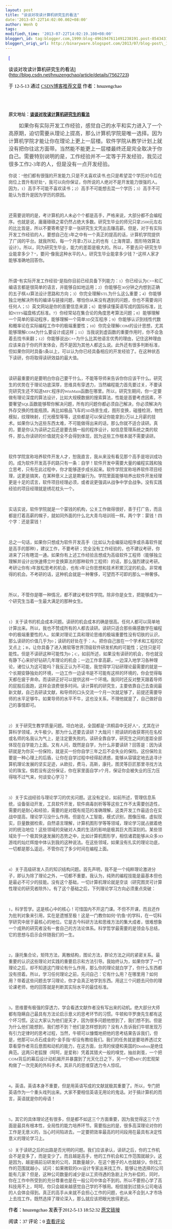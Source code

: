 ```yaml
--- 
layout: post 
title: "谈谈对攻读计算机研究生的看法" 
date:'2013-07-22T14:02:00.002+08:00' 
author: Wenh Q
tags:
modified\_time: '2013-07-22T14:02:19.108+08:00' 
blogger\_id: tag:blogger.com,1999:blog-4961947611491238191.post-8543431340423352959
blogger\_orig\_url: http://binaryware.blogspot.com/2013/07/blog-post\_1712.html
---
```

<div
style="color: black; direction: ltr; font-family: &quot;Arial&quot;; font-size: 11pt; margin-bottom: 0; margin-left: 7.5pt; margin-right: 7.5pt; margin-top: 0; padding: 0;">

<span
style="color: #0000ee; font-family: &quot;Verdana&quot;; text-decoration: underline;">[

谈谈对攻读计算机研究生的看法](http://blog.csdn.net/hnuzengchao/article/details/7562723)</span>

</div>

<div
style="color: black; direction: ltr; font-family: &quot;Arial&quot;; font-size: 11pt; margin-bottom: 0; margin-left: 7.5pt; margin-right: 7.5pt; margin-top: 0; padding-bottom: 8pt; padding-left: 0; padding-right: 0; padding-top: 0;">

<span style="font-family: &quot;Verdana&quot;;">于 12-5-13 通过
</span><span
style="color: #0000ee; font-family: &quot;Verdana&quot;; text-decoration: underline;">[CSDN博客推荐文章](http://blog.csdn.net/)</span><span
style="font-family: &quot;Verdana&quot;;"> 作者：hnuzengchao</span>

</div>

<div
style="color: black; direction: ltr; font-family: &quot;Arial&quot;; font-size: 11pt; height: 11pt; margin-bottom: 0; margin-left: 7.5pt; margin-right: 7.5pt; margin-top: 0; padding: 0;">

<span style="font-family: &quot;Verdana&quot;;"></span>

</div>

<div
style="color: black; direction: ltr; font-family: &quot;Arial&quot;; font-size: 11pt; margin-bottom: 0; margin-left: 7.5pt; margin-right: 7.5pt; margin-top: 0; padding: 0;">

<span
style="color: #464646; font-family: &quot;Verdana&quot;; font-size: 10pt; font-weight: bold;">原文地址：</span><span
style="color: #0000ee; font-family: &quot;Verdana&quot;; font-size: 10pt; font-weight: bold; text-decoration: underline;">[谈谈对攻读计算机研究生的看法](http://blog.sina.com.cn/s/blog_4c5db5b901012a23.html)</span><span
style="color: #464646; font-family: &quot;Verdana&quot;; font-size: 10pt; font-weight: bold;">  </span>

</div>

<div
style="color: black; direction: ltr; font-family: &quot;Arial&quot;; font-size: 11pt; line-height: 1.5; margin-bottom: 0; margin-left: 7.5pt; margin-right: 7.5pt; margin-top: 0; padding: 0;">

<span
style="color: #464646; font-family: &quot;Verdana&quot;; font-size: 12pt;">       
如果你有实际开发工作经验，感觉自己的水平和实力进入了一个高原期，迫切需要从理论上提高，那么计算机学院是唯一选择。因为计算机学院才能让你在理论上更上一层楼。软件学院从教学计划上就没有把你往这方面带。当然能不能更上一层楼最终还是完全取决于你自己。需要特别说明的是，工作经验并不一定等于开发经验，我见过很多工作2-3年的人，但是没有一点开发经验。</span>

</div>

<div
style="color: black; direction: ltr; font-family: &quot;Arial&quot;; font-size: 11pt; line-height: 1.5; margin-bottom: 0; margin-left: 7.5pt; margin-right: 7.5pt; margin-top: 0; padding: 0;">

<span
style="color: #464646; font-family: &quot;Verdana&quot;; font-size: 10pt;">你说：“他们都有很强的开发能力,只是不太喜欢读书,也只是希望混个学历对今后在岗位上晋升有好处”，我可以向你保证，你所说的人绝对不是开发能力很强的人。因为，1）高手不可能不喜欢读书；2）高手不可能想去混一个学历；3）高手不可能认为晋升是因为学历的原因。</span>

</div>

<div
style="color: black; direction: ltr; font-family: &quot;Arial&quot;; font-size: 11pt; height: 11pt; line-height: 1.5; margin-bottom: 0; margin-left: 7.5pt; margin-right: 7.5pt; margin-top: 0; padding: 0;">

<span
style="color: #464646; font-family: &quot;Verdana&quot;; font-size: 10pt;"></span>

</div>

<div
style="color: black; direction: ltr; font-family: &quot;Arial&quot;; font-size: 11pt; line-height: 1.5; margin-bottom: 0; margin-left: 7.5pt; margin-right: 7.5pt; margin-top: 0; padding: 0;">

<span
style="color: #464646; font-family: &quot;Verdana&quot;; font-size: 10pt;">还需要说明的是，考计算机的人未必个个都是高手，严格来说，大部分都不会编程序。也就是说，庸庸碌碌之辈仍然占绝大多数。研究生毕业的师兄只拿2500元左右的比比皆是，所以不要寄希望于拿一张研究生文凭出去赚高薪。但是，对于有实际开发工作经验的人，要想自己在3年之中有一个真正的提高的话，计算机学院提供了广阔的平台。就我所知，每一个月拿2万以上的也有（上海育碧，图形特效算法设计）。所以，同为研究生毕业，能力的差距是极大的。所以，不要去问“研究生毕业能拿多少？”，要问“像我这种水平的人，研究生毕业能拿多少钱？”这样人家才能够准确地回答你。</span>

</div>

<div
style="color: black; direction: ltr; font-family: &quot;Arial&quot;; font-size: 11pt; height: 11pt; line-height: 1.5; margin-bottom: 0; margin-left: 7.5pt; margin-right: 7.5pt; margin-top: 0; padding: 0;">

<span
style="color: #464646; font-family: &quot;Verdana&quot;; font-size: 10pt;"></span>

</div>

<div
style="color: black; direction: ltr; font-family: &quot;Arial&quot;; font-size: 11pt; line-height: 1.5; margin-bottom: 0; margin-left: 7.5pt; margin-right: 7.5pt; margin-top: 0; padding: 0;">

<span
style="color: #464646; font-family: &quot;Verdana&quot;; font-size: 10pt;">所谓“有实际开发工作经验”是指你目前已经具备下列能力：1）你已经认为C++和汇编语言都是很简单的语言，并能够自如地运用；2）你能够在30分钟之内想到正确的五子棋AI算法设计思路和方向；3）你完全理解STL为什么这么重要；4）你能够独立地解决所有的编译与链接问题，哪怕你从来没有遇到的问题，你也不需要询问任何人；5）英文网站是你的首要信息来源；6）能够读懂英语写成的国际标准，比如NTFS磁盘格式标准。7）你经常站在集合论的角度思考算法问题；8）能够理解一个简单的驱动程序，能够理解一个简单3D交互程序；9）你能够认识到线性代数和概率论在实际编程工作中的极端重要性；10）你完全理解COM的设计思想，尤其能够理解COM为什么要设计成这样；11）当我说到虚函数的重要作用时，你不会急着去找书来翻；12）你能够说出C++为什么比其他语言优秀的理由，记住这种理由应该来自于你的开发体会，而不是因为其他人都这么说。此外还有很多判断标准，但如果你同时具备5条以上，可以认为你已经具备相应的开发经验了。在这种状态下读研，你将取得读研效益的最大值。</span>

</div>

<div
style="color: black; direction: ltr; font-family: &quot;Arial&quot;; font-size: 11pt; height: 11pt; line-height: 1.5; margin-bottom: 0; margin-left: 7.5pt; margin-right: 7.5pt; margin-top: 0; padding: 0;">

<span
style="color: #464646; font-family: &quot;Verdana&quot;; font-size: 10pt;"></span>

</div>

<div
style="color: black; direction: ltr; font-family: &quot;Arial&quot;; font-size: 11pt; line-height: 1.5; margin-bottom: 0; margin-left: 7.5pt; margin-right: 7.5pt; margin-top: 0; padding: 0;">

<span
style="color: #464646; font-family: &quot;Verdana&quot;; font-size: 10pt;">读研最重要的是要明白你自己要干什么，不能等导师来告诉你你应该干什么。研究生的优势在于理论功底深厚，思维具有穿透力，当然编程能力首先要过关，不要读完研究生还不知道MFC程序的WinMain函数在哪里。所以，研究生期间，你一定要做有理论深度的算法设计，比如大规模数据的搜索算法，性能是首要考虑因素，不要奢望SQL函数能够帮你解决问题，所有的问题你都必须自己解决，你必须解决内外存交换的性能瓶颈。再比如极品飞车的3D场景生成，图形变换，碰撞检测，物性模拟，纹理映射，灯光模型等等，这些都是可以保证你能拿到2万以上月薪的技术。如果你认为这些东西太难，不可能做得出来的话，那么你就不适合读研。真的，要是你认为读研之后还是要去搞一般的程序设计，如信息管理系统之类的软件，那么你读研的价值就完全不会得到体现，因为这些工作根本就不需要读研。</span>

</div>

<div
style="color: black; direction: ltr; font-family: &quot;Arial&quot;; font-size: 11pt; height: 11pt; line-height: 1.5; margin-bottom: 0; margin-left: 7.5pt; margin-right: 7.5pt; margin-top: 0; padding: 0;">

<span
style="color: #464646; font-family: &quot;Verdana&quot;; font-size: 10pt;"></span>

</div>

<div
style="color: black; direction: ltr; font-family: &quot;Arial&quot;; font-size: 11pt; line-height: 1.5; margin-bottom: 0; margin-left: 7.5pt; margin-right: 7.5pt; margin-top: 0; padding: 0;">

<span
style="color: #464646; font-family: &quot;Verdana&quot;; font-size: 10pt;">软件学院宣称培养软件开发人才，恕我直言，我从来没有看见那个高手是培训成功的。成为软件开发高手的路只有一条：自学！软件开发中需要大量的编程实践和独立思考，只有在此过程中，你才能够逐步成长起来。软件学院宣称培养软件项目经理，这更是搞笑，在某种意义上这是欺骗行为。学院里面能够培养出软件开发经理更是十足的谎言，软件项目经理必须，或者说更强调从战争中学会战争。没有实践经验的项目经理就是绣花枕头一个。</span>

</div>

<div
style="color: black; direction: ltr; font-family: &quot;Arial&quot;; font-size: 11pt; height: 11pt; line-height: 1.5; margin-bottom: 0; margin-left: 7.5pt; margin-right: 7.5pt; margin-top: 0; padding: 0;">

<span
style="color: #464646; font-family: &quot;Verdana&quot;; font-size: 10pt;"></span>

</div>

<div
style="color: black; direction: ltr; font-family: &quot;Arial&quot;; font-size: 11pt; line-height: 1.5; margin-bottom: 0; margin-left: 7.5pt; margin-right: 7.5pt; margin-top: 0; padding: 0;">

<span
style="color: #464646; font-family: &quot;Verdana&quot;; font-size: 10pt;">实话实说，软件学院就是一个蒙钱的机构，公关工作做得很好，善于打广告，而且都是打着高薪的幌子，就如同外面的什么北大青鸟培训班一样。两个字：蒙钱！四个字：还是蒙钱！</span>

</div>

<div
style="color: black; direction: ltr; font-family: &quot;Arial&quot;; font-size: 11pt; height: 11pt; line-height: 1.5; margin-bottom: 0; margin-left: 7.5pt; margin-right: 7.5pt; margin-top: 0; padding: 0;">

<span
style="color: #464646; font-family: &quot;Verdana&quot;; font-size: 10pt;"></span>

</div>

<div
style="color: black; direction: ltr; font-family: &quot;Arial&quot;; font-size: 11pt; line-height: 1.5; margin-bottom: 0; margin-left: 7.5pt; margin-right: 7.5pt; margin-top: 0; padding: 0;">

<span
style="color: #464646; font-family: &quot;Verdana&quot;; font-size: 10pt;">总之一句话，如果你只想成为软件开发高手（比如认为会编驱动程序或杀毒软件就是高手的那种），建议工作，不要考研；完全没有工作经验的，也不建议考研，你进来了只有瞎混一通。如果你有上述工作经验且想成为高级软件工程师（能够独立理解并设计出快速傅立叶变换算法的那种软件工程师）的话，那么强烈建议考研。考研让你有3年放松思考的机会，也有3年让你思想和技术积累沉淀的机会。非常难得的机会。不考研的话，这种机会就是一种奢侈，可望而不可即的那么一种奢侈。</span>

</div>

<div
style="color: black; direction: ltr; font-family: &quot;Arial&quot;; font-size: 11pt; height: 11pt; line-height: 1.5; margin-bottom: 0; margin-left: 7.5pt; margin-right: 7.5pt; margin-top: 0; padding: 0;">

<span
style="color: #464646; font-family: &quot;Verdana&quot;; font-size: 10pt;"></span>

</div>

<div
style="color: black; direction: ltr; font-family: &quot;Arial&quot;; font-size: 11pt; line-height: 1.5; margin-bottom: 0; margin-left: 7.5pt; margin-right: 7.5pt; margin-top: 0; padding: 0;">

<span
style="color: #464646; font-family: &quot;Verdana&quot;; font-size: 10pt;">所以，不管你是哪一种情况，都不建议考软件学院。除非你是女生，把能够成为一个研究生当着一生最大满足的那种女生。</span>

</div>

<div
style="color: black; direction: ltr; font-family: &quot;Arial&quot;; font-size: 11pt; height: 11pt; line-height: 1.5; margin-bottom: 0; margin-left: 7.5pt; margin-right: 7.5pt; margin-top: 0; padding: 0;">

<span
style="color: #464646; font-family: &quot;Verdana&quot;; font-size: 10pt;"></span>

</div>

<div
style="color: black; direction: ltr; font-family: &quot;Arial&quot;; font-size: 11pt; line-height: 1.5; margin-bottom: 0; margin-left: 7.5pt; margin-right: 7.5pt; margin-top: 0; padding: 0;">

<span
style="color: #464646; font-family: &quot;Verdana&quot;; font-size: 10pt;">1）关于读书的机会成本问题。读研的机会成本的确是很高。任何人都可以简单地计算出来。所以，我也不赞成所有的人都去读研。读研只适合那些痛感数学在编程中的极端重要性的人。如果对理论工具和理论思维的极端重要性没有切肤的认识，那么读研的价值几乎为0；读研的好处在于：A，把你自己放在一个学术和工程的交叉点上；B，让你具备了进入微软等世界顶级软件研发机构的可能性；记住只是可能性。但是不读研这种可能性为0；C，如前所述，如果没有读研的机会，你也就没有静下心来好好钻研几年理论的机会；一边工作拿高薪，一边深入地学习各种理论，诸位认为这可能吗？我反正认为不可能，我觉得学习钻研理论最需要的就是一个长期安静独处的环境，一边工作一边读书是不可能有这样的环境的，你会觉得每天都在疲于奔命。而读研正好可以提供这样一个环境。我同时还反对整天跟着导师的屁股后面跑，这样会浪费很多时间。读计算机的研究生，主要依靠自己去查阅最新文献，自己去研读文献，和导师的口头交流一个月一次就足够了，前提还需要导师的水平足够牛。如果导师的水平不牛，这也没关系，不理他就是了，自己做好自己的事情即可。</span>

</div>

<div
style="color: black; direction: ltr; font-family: &quot;Arial&quot;; font-size: 11pt; height: 11pt; line-height: 1.5; margin-bottom: 0; margin-left: 7.5pt; margin-right: 7.5pt; margin-top: 0; padding: 0;">

<span
style="color: #464646; font-family: &quot;Verdana&quot;; font-size: 10pt;"></span>

</div>

<div
style="color: black; direction: ltr; font-family: &quot;Arial&quot;; font-size: 11pt; line-height: 1.5; margin-bottom: 0; margin-left: 7.5pt; margin-right: 7.5pt; margin-top: 0; padding: 0;">

<span
style="color: #464646; font-family: &quot;Verdana&quot;; font-size: 10pt;">2）关于研究生教学质量问题。坦白地说，全国都是“洪桐县中无好人”，尤其在计算科学领域，大牛极少。那为什么还要去读研？大哉问！把读研的收获寄托在名校或名师的名我认为气上，是注定要失败的。读研全靠自学，研究生之间的差距全部体现在自学能力上面。又有人问，既然是自学，为什么非要读研？回答是：因为读研就是为你买一份保险，就是买一份你自学三年之后不会失业的保险。这份保险主要是一种心理上的后盾，让你在自学过程中经得起诱惑，能够从容镇定地去追寻计算机理论发展的坚实足迹，从欧拉，费马，高斯，康托，图灵等巨匠那里寻找方法论的珠宝。倘若没有这份保证，你在家里面自学3个月，保证你会被失业的压力压得喘不过气来，何谈安心学习？</span>

</div>

<div
style="color: black; direction: ltr; font-family: &quot;Arial&quot;; font-size: 11pt; height: 11pt; line-height: 1.5; margin-bottom: 0; margin-left: 7.5pt; margin-right: 7.5pt; margin-top: 0; padding: 0;">

<span
style="color: #464646; font-family: &quot;Verdana&quot;; font-size: 10pt;"></span>

</div>

<div
style="color: black; direction: ltr; font-family: &quot;Arial&quot;; font-size: 11pt; line-height: 1.5; margin-bottom: 0; margin-left: 7.5pt; margin-right: 7.5pt; margin-top: 0; padding: 0;">

<span
style="color: #464646; font-family: &quot;Verdana&quot;; font-size: 10pt;">3）关于实战经验与理论学习的优劣问题。这没有定论，如前所述，管理信息系统，设备驱动开发，工具软件开发，软件病毒剖析等等这些工作不太需要创造性，需要的是耐心和经验，需要的是对既有规范的准确理解，这类开发工作最适合在实战中提高，理论学习没什么作用。但是在人工智能，模式识别，图像压缩，虚拟现实，巨量数据检索，自然语言理解，计算机图形学等等领域，理论学习就占据着绝对的统治地位！这些领域的突破对人类的生活的影响是极其巨大而深刻的。某些领域处于一个极其快速发展的态势之中，比如计算机图形学，相信诸君能够从众多3D游戏的灿烂辉煌中体认到我的这种说法。在这些领域，如果没有扎实的理论功底，一切都是那么遥远，不管你花了多少时间在编程上面。</span>

</div>

<div
style="color: black; direction: ltr; font-family: &quot;Arial&quot;; font-size: 11pt; height: 11pt; line-height: 1.5; margin-bottom: 0; margin-left: 7.5pt; margin-right: 7.5pt; margin-top: 0; padding: 0;">

<span
style="color: #464646; font-family: &quot;Verdana&quot;; font-size: 10pt;"></span>

</div>

<div
style="color: black; direction: ltr; font-family: &quot;Arial&quot;; font-size: 11pt; line-height: 1.5; margin-bottom: 0; margin-left: 7.5pt; margin-right: 7.5pt; margin-top: 0; padding: 0;">

<span
style="color: #464646; font-family: &quot;Verdana&quot;; font-size: 10pt;">4）关于高级研发人员的知识结构问题。首先声明，我不是一个纯粹理论激进分子，即认为除了理论之外，一切都不重要。我认为，纯熟的编程技能是最基本但也是最必不可少的技能。没有这个基础，一切计算机理论就是空谈（研究图灵可计算性理论的研究者除外）。有了这个基础之后，下列理论学习方向必须重点突破：</span>

</div>

<div
style="color: black; direction: ltr; font-family: &quot;Arial&quot;; font-size: 11pt; height: 11pt; line-height: 1.5; margin-bottom: 0; margin-left: 7.5pt; margin-right: 7.5pt; margin-top: 0; padding: 0;">

<span
style="color: #464646; font-family: &quot;Verdana&quot;; font-size: 10pt;"></span>

</div>

<div
style="color: black; direction: ltr; font-family: &quot;Arial&quot;; font-size: 11pt; line-height: 1.5; margin-bottom: 0; margin-left: 7.5pt; margin-right: 7.5pt; margin-top: 0; padding: 0;">

<span
style="color: #464646; font-family: &quot;Verdana&quot;; font-size: 10pt;">1，科学哲学。这是核心中的核心！可惜国内不开这门课。不但不开课，而且还作为批判对象来引用，实在是遗憾至极！这是一门教你如何“钓鱼”的学科，在一切科学研究中居于最核心的地位。它是古今科研方法和思维方法的集大成者，很难想象一个成熟的研究者没有一套自己的方法论体系。科学哲学最需要的是领会与总结，它的思想与启示会伴随我们的一生。</span>

</div>

<div
style="color: black; direction: ltr; font-family: &quot;Arial&quot;; font-size: 11pt; height: 11pt; line-height: 1.5; margin-bottom: 0; margin-left: 7.5pt; margin-right: 7.5pt; margin-top: 0; padding: 0;">

<span
style="color: #464646; font-family: &quot;Verdana&quot;; font-size: 10pt;"></span>

</div>

<div
style="color: black; direction: ltr; font-family: &quot;Arial&quot;; font-size: 11pt; line-height: 1.5; margin-bottom: 0; margin-left: 7.5pt; margin-right: 7.5pt; margin-top: 0; padding: 0;">

<span
style="color: #464646; font-family: &quot;Verdana&quot;; font-size: 10pt;">2，康托集合论，矩阵方法，离散结构，图论方法，群论方法之间的紧密关系。最重要的认识这些理论对实践的重要启示和方法引导。我始终认为，如果你学了一门理论之后，却不知道这门理论有什么作用，那么你的理论就白学了，你什么东西都没有捞着。所以，学习任何理论之前，先问自己：它有什么用？在哪里用？如何用？带着这些问题去学习理论，你才会真正地学到东西。用这三个问题去问你的理论课老师，他的回答就是判断其实际水平的最佳标准。</span>

</div>

<div
style="color: black; direction: ltr; font-family: &quot;Arial&quot;; font-size: 11pt; height: 11pt; line-height: 1.5; margin-bottom: 0; margin-left: 7.5pt; margin-right: 7.5pt; margin-top: 0; padding: 0;">

<span
style="color: #464646; font-family: &quot;Verdana&quot;; font-size: 10pt;"></span>

</div>

<div
style="color: black; direction: ltr; font-family: &quot;Arial&quot;; font-size: 11pt; line-height: 1.5; margin-bottom: 0; margin-left: 7.5pt; margin-right: 7.5pt; margin-top: 0; padding: 0;">

<span
style="color: #464646; font-family: &quot;Verdana&quot;; font-size: 10pt;">3，思维要有极强的穿透力，学会看透文献作者没有写出来的动机。绝大部分大师都有隐瞒自己最具有方法论启示意义的思考环节的习惯。牛顿和华罗庚先生都有这个坏习惯。这让大家认为他们是天才，因为很多问题他想到了，我们想不到。但是为什么他们能想到，我们想不到？他们是怎样想到的？没有人告诉我们牛顿发现万有引力定律时的思考过程，当然，牛顿可以慷慨地把他的思考结果告诉我们，但是，他那可以点石成金的“金手指”却没有教给我们。我们的任务就是要培养透过文章看穿作者背后意图和动机的能力，在这方面，台湾的侯捷和美国的Donbox是绝佳典范。这两只老狐狸（呵呵，是爱称）凭着其猎犬一般的嗅觉，抽丝剥茧，一个把COM背后的幕后设计动机揭开并暴露到了光天化日之下，另一个把MFC的宏观架构做了一次完美的外科手术。其非凡的思维穿透力令人惊叹。</span>

</div>

<div
style="color: black; direction: ltr; font-family: &quot;Arial&quot;; font-size: 11pt; height: 11pt; line-height: 1.5; margin-bottom: 0; margin-left: 7.5pt; margin-right: 7.5pt; margin-top: 0; padding: 0;">

<span
style="color: #464646; font-family: &quot;Verdana&quot;; font-size: 10pt;"></span>

</div>

<div
style="color: black; direction: ltr; font-family: &quot;Arial&quot;; font-size: 11pt; line-height: 1.5; margin-bottom: 0; margin-left: 7.5pt; margin-right: 7.5pt; margin-top: 0; padding: 0;">

<span
style="color: #464646; font-family: &quot;Verdana&quot;; font-size: 10pt;">4，英语。英语本身不重要，但是用英语写成的文献就极其重要了。所以，专门把英语作为一个重头戏列出来。大家不要相信英语无用论的鬼话。对于搞计算机的而言，英语就是你的母语！</span>

</div>

<div
style="color: black; direction: ltr; font-family: &quot;Arial&quot;; font-size: 11pt; height: 11pt; line-height: 1.5; margin-bottom: 0; margin-left: 7.5pt; margin-right: 7.5pt; margin-top: 0; padding: 0;">

<span
style="color: #464646; font-family: &quot;Verdana&quot;; font-size: 10pt;"></span>

</div>

<div
style="color: black; direction: ltr; font-family: &quot;Arial&quot;; font-size: 11pt; line-height: 1.5; margin-bottom: 0; margin-left: 7.5pt; margin-right: 7.5pt; margin-top: 0; padding: 0;">

<span
style="color: #464646; font-family: &quot;Verdana&quot;; font-size: 10pt;">5，其它的具体理论还有很多，但是都不如这三个方面重要，因为我觉得这三个方面是最具有根本性，全局性的能力培养环节。需要指出的是，很多高深理论对你的工作是无意义的，当心时间陷进去。一定要把效率最高的时间段用在最具有决定性意义的理论学习上。</span>

</div>

<div
style="color: black; direction: ltr; font-family: &quot;Arial&quot;; font-size: 11pt; margin-bottom: 0; margin-left: 7.5pt; margin-right: 7.5pt; margin-top: 0; padding: 0;">

<span
style="color: #464646; font-family: &quot;Verdana&quot;; font-size: 10pt;">5）关于读研之后的出路是否光明的问题。我们应该承认，读研之后，你的工作机会不是变多了，而是变少了。而且越是高手，他的工作机会和工作范围就越少。这是因为，越是搞前沿研发的公司，其数量越少，在这个圈子的人也就越少。你找工作的范围就越小，试问：如果微软的OS设计专家出来找工作，能够让他选择的公司能有几家？但是，这种公司数量的减少是以工资待遇的急剧上升为补偿的，同时，你在工作中所受到的充分尊重也是在一般公司中体会不到的。所以不要担心学了高科技用不上，呵呵，你只会越来越感觉自己学的不够用。相信接到过猎头公司电话的人会体会得到。真正的高手从来就不会担心工作的问题，也从来不会到人才市场上去找工作。既然选择了理论深入，那么就应该把眼光放得更远。</span>

</div>

<div
style="color: black; direction: ltr; font-family: &quot;Arial&quot;; font-size: 11pt; margin-bottom: 0; margin-left: 7.5pt; margin-right: 7.5pt; margin-top: 0; padding: 0;">

<span style="font-family: &quot;Verdana&quot;;">作者：hnuzengchao
发表于2012-5-13 18:52:32 </span><span
style="color: #0000ee; font-family: &quot;Verdana&quot;; text-decoration: underline;">[原文链接](http://blog.csdn.net/hnuzengchao/article/details/7562723)</span>

</div>

<div
style="color: black; direction: ltr; font-family: &quot;Arial&quot;; font-size: 11pt; margin-bottom: 0; margin-left: 7.5pt; margin-right: 7.5pt; margin-top: 0; padding: 0;">

<span style="font-family: &quot;Verdana&quot;;">阅读：37 评论：0
</span><span
style="color: #0000ee; font-family: &quot;Verdana&quot;; text-decoration: underline;">[查看评论](http://blog.csdn.net/hnuzengchao/article/details/7562723#comments)</span>

</div>
